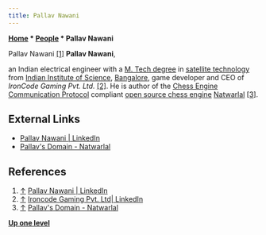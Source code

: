 ```yaml
---
title: Pallav Nawani
---
```

**[Home](Home "Home") \* [People](People "People") \* Pallav Nawani**



 [](https://www.linkedin.com/in/pallavnawani/) Pallav Nawani <a id="cite-note-1" href="#cite-ref-1">[1]</a> 
**Pallav Nawani**,  

an Indian electrical engineer with a [M. Tech degree](https://en.wikipedia.org/wiki/Master%27s_degree) in [satellite technology](https://en.wikipedia.org/wiki/Satellite) from [Indian Institute of Science](https://en.wikipedia.org/wiki/Indian_Institute_of_Science), [Bangalore](https://en.wikipedia.org/wiki/Bangalore), 
game developer and CEO of *IronCode Gaming Pvt. Ltd.* <a id="cite-note-2" href="#cite-ref-2">[2]</a>. 
He is author of the [Chess Engine Communication Protocol](Chess_Engine_Communication_Protocol "Chess Engine Communication Protocol") compliant [open source chess engine](Category:Open_Source "Category:Open Source") [Natwarlal](Natwarlal "Natwarlal")
<a id="cite-note-3" href="#cite-ref-3">[3]</a>. 



## External Links


* [Pallav Nawani | LinkedIn](https://www.linkedin.com/in/pallavnawani/)
* [Pallav's Domain - Natwarlal](http://www.oocities.org/pallavnawani/chess-natwarlal.html)


## References


1. <a id="cite-ref-1" href="#cite-note-1">↑</a> [Pallav Nawani | LinkedIn](https://www.linkedin.com/in/pallavnawani/)
2. <a id="cite-ref-2" href="#cite-note-2">↑</a> [Ironcode Gaming Pvt. Ltd| LinkedIn](https://www.linkedin.com/company/ironcode-gaming-pvt-ltd/)
3. <a id="cite-ref-3" href="#cite-note-3">↑</a> [Pallav's Domain - Natwarlal](http://www.oocities.org/pallavnawani/chess-natwarlal.html)

**[Up one level](People "People")**







 

